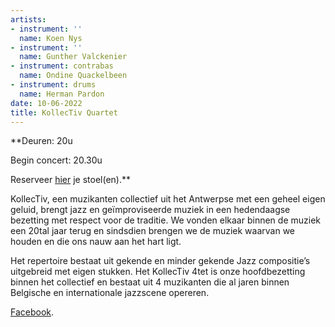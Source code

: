 ```yaml
---
artists:
- instrument: ''
  name: Koen Nys
- instrument: ''
  name: Gunther Valckenier
- instrument: contrabas
  name: Ondine Quackelbeen
- instrument: drums
  name: Herman Pardon
date: 10-06-2022
title: KollecTiv Quartet
---
```

**Deuren: 20u 

Begin concert: 20.30u 

Reserveer [hier](https://ticketshop.ticketmatic.com/mechelen/jazzzolder) je stoel(en).** 

KollecTiv, een muzikanten collectief uit het Antwerpse met een geheel eigen geluid, brengt 
jazz en geïmproviseerde muziek in een hedendaagse bezetting met respect voor de traditie.
We vonden elkaar binnen de muziek een 20tal jaar terug en sindsdien brengen we de muziek 
waarvan we houden en die ons nauw aan het hart ligt. 

Het repertoire bestaat uit gekende en minder gekende Jazz compositie’s uitgebreid met eigen stukken.
Het KollecTiv 4tet is onze hoofdbezetting binnen het collectief en bestaat uit 4 muzikanten die al 
jaren binnen Belgische en internationale jazzscene opereren. 

[Facebook](https://www.facebook.com/KollecTiv4tet).